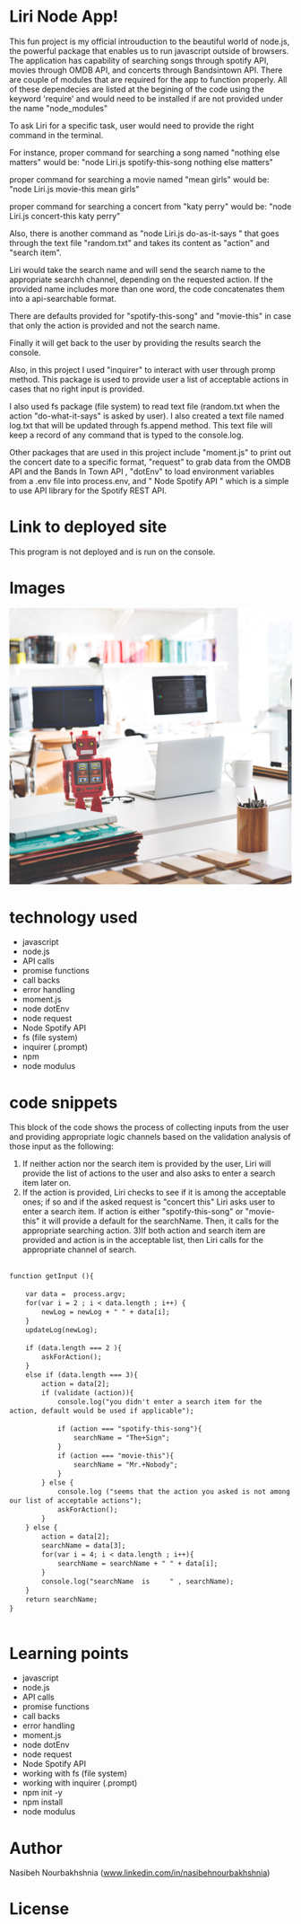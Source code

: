<!-- Put the name of the project after the # -->
<!-- the # means h1  -->
# Liri Node App!

<!-- Put a description of what the project is -->

This fun project is my official introuduction to the beautiful world of node.js, the powerful package that enables us to run javascript outside of browsers. The application has capability of searching songs through spotify API, movies through OMDB API, and concerts through Bandsintown API. There are couple of modules that are required for the app to function properly. All of these dependecies are listed at the begining of the code using the keyword 'require' and  would need to be installed if are not provided under the name "node_modules"

To ask Liri for a specific task, user would need to provide the right command in the terminal. 

For instance, proper command for searching a song named "nothing else matters" would be:
"node Liri.js spotify-this-song nothing else matters"

proper command for searching a movie named "mean girls" would be:
"node Liri.js movie-this mean girls"

proper command for searching a concert from "katy perry" would be:
"node Liri.js concert-this katy perry"

Also, there is another command as "node Liri.js do-as-it-says " that goes through the text file "random.txt" and takes its content as "action" and "search item".

Liri would take the search name and will send the search name to the appropriate searchh channel, depending on the requested action. If the provided name includes more than one word, the code concatenates them into a api-searchable  format.

There are defaults provided for "spotify-this-song" and "movie-this" in case that only the action is provided and not the search name.

Finally it will get back to the user by providing the results search the console.

Also, in this project I used "inquirer" to interact with user through promp method. This package is used to provide user a list of acceptable actions in cases that no right input is provided.

I also used fs package (file system) to read text file (random.txt when the action "do-what-it-says" is asked by user).
I also created a text file named log.txt that will be updated through fs.append method. This text file will keep a record of any command that is typed to the console.log.

Other packages that are used in this project include "moment.js" to print out the concert date to a specific format, "request" to grab data from the OMDB API and the Bands In Town API , "dotEnv" to load environment variables from a .env file into process.env, and " Node Spotify API " which is a simple to use API library for the Spotify REST API. 

# Link to deployed site
<!-- make a link to the deployed site --> 
<!-- [What the user will see](the link to the deployed site) -->


This program is not deployed and is run on the console.


# Images
<!-- take a picture of the image and add it into the readme  -->
<!-- ![image title](path or link to image) -->
![bot](bot.jpg)



# technology used
<!-- make a list of technology used -->
<!-- what you used for this web app, like html css -->

<!-- 
1. First ordered list item
2. Another item
⋅⋅* Unordered sub-list. 
1. Actual numbers don't matter, just that it's a number
⋅⋅1. Ordered sub-list
4. And another item. 
-->
- javascript
- node.js
- API calls
- promise functions
- call backs
- error handling
- moment.js
- node dotEnv
- node request
- Node Spotify API
- fs (file system)
- inquirer (.prompt)
- npm
- node modulus



# code snippets
<!-- put snippets of code inside ``` ``` so it will look like code -->
<!-- if you want to put blockquotes use a > -->

This block of the code shows the process of collecting inputs from the user and providing appropriate logic channels based on the validation analysis of those input as the following:

1) If neither action nor the search item is provided by the user, Liri will provide the list of actions to the user and also asks to enter a search item later on.
2) If the action is provided, Liri checks to see if it is among the acceptable ones; if so and if the asked request is  "concert this" Liri asks user to enter a search item. If action is either "spotify-this-song" or "movie-this" it will provide a default for the searchName. Then, it calls for the appropriate searching action.
3)If both action and search item are provided and action is in the acceptable list, then Liri calls for the appropriate channel of search.

```

function getInput (){
    
    var data =  process.argv;
    for(var i = 2 ; i < data.length ; i++) {
        newLog = newLog + " " + data[i];
    } 
    updateLog(newLog);

    if (data.length === 2 ){
        askForAction();
    } 
    else if (data.length === 3){
        action = data[2];
        if (validate (action)){
            console.log("you didn't enter a search item for the action, default would be used if applicable");

            if (action === "spotify-this-song"){
                searchName = "The+Sign";
            }
            if (action === "movie-this"){
                searchName = "Mr.+Nobody";
            }  
        } else {
            console.log ("seems that the action you asked is not among our list of acceptable actions");
            askForAction();
        }    
    } else {
        action = data[2];
        searchName = data[3];
        for(var i = 4; i < data.length ; i++){
            searchName = searchName + " " + data[i];
        }
        console.log("searchName  is     " , searchName);
    }  
    return searchName;
}


```


# Learning points
<!-- Learning points where you would write what you thought was helpful -->
- javascript
- node.js
- API calls
- promise functions
- call backs
- error handling
- moment.js
- node dotEnv
- node request
- Node Spotify API
- working with fs (file system)
- working with inquirer (.prompt)
- npm init -y
- npm install
- node modulus




# Author 
<!-- make a link to the deployed site and have your name as the link -->
Nasibeh Nourbakhshnia
(www.linkedin.com/in/nasibehnourbakhshnia)

# License